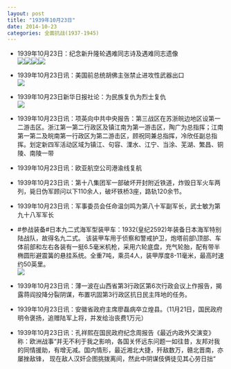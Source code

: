 ```yaml
---
layout: post
title: "1939年10月23日"
date: 2014-10-23
categories: 全面抗战(1937-1945)
---
```


<meta name="referrer" content="no-referrer" />

- 1939年10月23日：纪念新升隆轮遇难同志诗及遇难同志遗像 <br/><img src="https://ww1.sinaimg.cn/large/aca367d8jw1ellhl2weggj20dz0kk0u0.jpg" /><img src="https://ww1.sinaimg.cn/large/aca367d8jw1ellhl32plrj20hx0ajtaa.jpg" /><img src="https://ww4.sinaimg.cn/large/aca367d8jw1ellhl2zi0gj20hv0alabm.jpg" /><img src="https://ww4.sinaimg.cn/large/aca367d8jw1ellhl3apqwj20nz0apdhx.jpg" />

- 1939年10月23日讯：美国前总统胡佛主张禁止进攻性武器出口 <br/><img src="https://ww4.sinaimg.cn/large/aca367d8jw1ellfufbfi5j20dd0egabh.jpg" />

- 1939年10月23日新华日报社论：为民族复仇为烈士复仇 <br/><img src="https://ww1.sinaimg.cn/large/aca367d8jw1elle48qp09j20vu0h1gqp.jpg" />

- 1939年10月23日讯：项英向中共中央报告：第三战区在苏浙皖边地区设第一二游击区。浙江第一第二行政区及镇江南为第一游击区，陶广为总指挥；江南第一第二及皖南第一行政区为第二游击区，顾祝同兼总指挥，冷欣任副总指挥。划定新四军活动区域为镇江、句容、溧水、江宁、当涂、芜湖、繁昌、铜陵、南陵一带 

- 1939年10月23日讯：欧亚航空公司港渝线复航 

- 1939年10月23日讯：第十八集团军一部破坏开封附近铁道，炸毁日军火车两列，毙日伪军顾问以下110余人，破坏铁桥3座，路轨120余节。 

- 1939年10月23日讯：军事委员会任命温剑鸣为第八十军副军长，武士敏为第九十八军军长 

- #参战装备#日本九二式海军型装甲车：1932(皇纪2592)年装备日本海军特别陆战队，故得名九二式。 该装甲车用于侦察和警戒护卫，炮塔前部\顶部、车体前部和左右各装有一挺6.5毫米机枪，采用六轮底盘，充气轮胎，配有带半椭圆形避震簧的悬挂系统。全重7吨，乘员4人，装甲厚度8-11毫米，最高时速约50英里。 <br/><img src="https://ww4.sinaimg.cn/large/aca367d8jw1elkv1o42brj20di125agi.jpg" />

- 1939年10月23日讯：薄一波在山西省第3行政区第6次行政会议上作报告，揭露蒋阎投降分裂阴谋，布置巩固第3行政区抗日民主阵地的任务。  

- 1939年10月23日讯：安徽省政府主席廖磊病卒立煌县。（11月21日，国民政府明令褒扬，追赠陆军上将，并发给治丧费1万元） 

- 1939年10月23日讯：孔祥熙在国民政府纪念周报告《最近内政外交演变》称：欧洲战事“并无不利于我之影响，各国关怀远东问题一如往昔，友邦对我的同情援助，有增无减。国内情形，最近湘北大捷，歼敌数万，赣北晋南，亦屡挫敌锋， 现在敌人汉奸企图挑拨离间，然此中阴谋伎俩徒见其心劳日拙“ 

